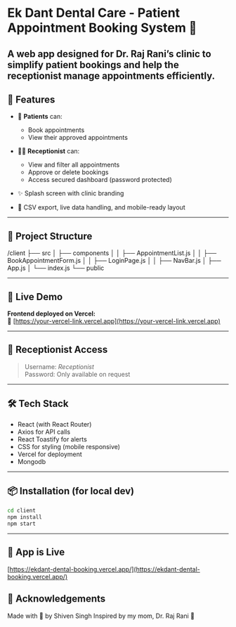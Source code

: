 # Ek Dant Dental Care - Patient Appointment Booking System 🦷

A web app designed for **Dr. Raj Rani’s clinic** to simplify patient bookings and help the receptionist manage appointments efficiently.
---

## 🔧 Features

- 📱 **Patients** can:
  - Book appointments
  - View their approved appointments

- 🧑‍⚕️ **Receptionist** can:
  - View and filter all appointments
  - Approve or delete bookings
  - Access secured dashboard (password protected)

- ✨ Splash screen with clinic branding
- 📅 CSV export, live data handling, and mobile-ready layout

---

## 📁 Project Structure

/client
├── src
│ ├── components
│ │ ├── AppointmentList.js
│ │ ├── BookAppointmentForm.js
│ │ ├── LoginPage.js
│ │ ├── NavBar.js
│ ├── App.js
│ └── index.js
└── public

---

## 🚀 Live Demo

**Frontend deployed on Vercel:**  
🔗 [https://your-vercel-link.vercel.app](https://your-vercel-link.vercel.app)

---

## 🔐 Receptionist Access

> Username: _Receptionist_  
> Password: Only available on request

---

## 🛠 Tech Stack

- React (with React Router)
- Axios for API calls
- React Toastify for alerts
- CSS for styling (mobile responsive)
- Vercel for deployment
- Mongodb

---

## 📦 Installation (for local dev)

```bash
cd client
npm install
npm start
```
---

## 🔗 App is Live
[https://ekdant-dental-booking.vercel.app/](https://ekdant-dental-booking.vercel.app/)

## 🙏 Acknowledgements
Made with 💖 by Shiven Singh
Inspired by my mom, Dr. Raj Rani 🦷


